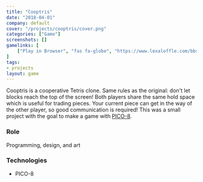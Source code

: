 ```yaml
---
title: "Cooptris"
date: "2018-04-01"
company: default
cover: "/projects/cooptris/cover.png"
categories: ["Game"]
screenshots: []
gamelinks: [
    ["Play in Browser", "fas fa-globe", "https://www.lexaloffle.com/bbs/?pid=51475&tid=31107"],
]
tags:
- projects
layout: game
---
```


Cooptris is a cooperative Tetris clone. Same rules as the original: don't let blocks reach the top of the screen! Both players share the same hold space which is useful for trading pieces. Your current piece can get in the way of the other player, so good communication is required! This was a small project with the goal to make a game with [PICO-8](https://www.lexaloffle.com/pico-8.php).

### Role
Programming, design, and art

### Technologies
* PICO-8
